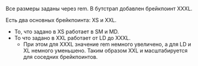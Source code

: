 Все размеры заданы через rem. В бутстрап добавлен брейкпоинт XXXL.

Есть два основных брейкпоинта: XS и XXL.
* То, что задано в XS работает в SM и MD.
* То что задано в XXL работает от LD до XXXL.
  - При этом для XXXL значение rem немного увеличено, а для LD и XL немного уменьшено. Таким образом XXL и масштабируется для соседних брейкпоинтов.